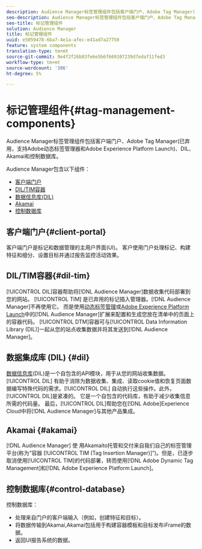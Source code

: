 ```yaml
---
description: Audience Manager标签管理组件包括客户端门户、Adobe Tag Manager(已弃用，支持Adobe动态标签管理器和Adobe Experience Platform Launch)、DIL、Akamai和控制数据库。
seo-description: Audience Manager标签管理组件包括客户端门户、Adobe Tag Manager(已弃用，支持Adobe动态标签管理器和Adobe Experience Platform Launch)、DIL、Akamai和控制数据库。
seo-title: 标记管理组件
solution: Audience Manager
title: 标记管理组件
uuid: e5059478-6ba7-4e1a-afec-e41ad7a27750
feature: system components
translation-type: tm+mt
source-git-commit: 9e4f2f26b83fe6e5b6f669107239d7edaf11fed3
workflow-type: tm+mt
source-wordcount: '386'
ht-degree: 5%

---
```



# 标记管理组件{#tag-management-components}

Audience Manager标签管理组件包括客户端门户、Adobe Tag Manager(已弃用，支持Adobe动态标签管理器和Adobe Experience Platform Launch)、DIL、Akamai和控制数据库。

<!-- 

c_comptag.xml

 -->

Audience Manager包含以下组件：

* [客户端门户](../../reference/system-components/components-tag-management.md#client-portal)
* [DIL/TIM容器](../../reference/system-components/components-tag-management.md#dil-tim)
* [数据信息库(DIL)](../../reference/system-components/components-tag-management.md#dil)
* [Akamai](../../reference/system-components/components-tag-management.md#akamai)
* [控制数据库](../../reference/system-components/components-tag-management.md#control-database)

## 客户端门户{#client-portal}

客户端门户是标记和数据管理的主用户界面(UI)。 客户使用门户处理标记、构建特征和细分、设置目标并通过报告监控活动效果。

## DIL/TIM容器{#dil-tim}

[!UICONTROL DIL]容器帮助将[!DNL Audience Manager]数据收集代码部署到您的网站。 [!UICONTROL TIM] 是已弃用的标记插入管理器。[!DNL Audience Manager]不再使用它。 而是使用[动态标签管理](https://docs.adobe.com/content/help/zh-Hans/dtm/using/dtm-home.html)或[Adobe Experience Platform Launch](https://docs.adobelaunch.com/extension-reference/web/adobe-audience-manager-extension)中的[!DNL Audience Manager]扩展来配置和生成您放在清单中的页面上的容器代码。 [!UICONTROL DTM]容器可与[!UICONTROL Data Information Library (DIL)]一起从您的站点收集数据并将其发送到[!DNL Audience Manager]。

## 数据集成库 (DIL) {#dil}

[数据信息库](../../dil/dil-overview.md)(DIL)是一个自包含的API模块，用于从您的网站收集数据。 [!UICONTROL DIL] 有助于消除为数据收集、集成、读取cookie值和恢复页面数据编写特殊代码的需求。[!UICONTROL DIL] 自动执行这些操作。此外，[!UICONTROL DIL]是紧凑的。 它是一个自包含的代码库，有助于减少收集信息所需的代码量。 最后，[!UICONTROL DIL]帮助您在[!DNL Adobe]Experience Cloud中将[!DNL Audience Manager]与其他产品集成。

## Akamai {#akamai}

[!DNL Audience Manager] 使 [](https://www.akamai.com/html/about/index.html) 用Akamaito托管和交付来自我们自己的标签管理平台(称为“容器 [!UICONTROL TIM (Tag Insertion Manager)]”)。但是，已逐步取消使用[!UICONTROL TIM]的代码部署，转而使用[!DNL Adobe Dynamic Tag Management]和[!DNL Adobe Experience Platform Launch]。

## 控制数据库{#control-database}

控制数据库：

* 处理来自门户的客户端输入（例如，创建特征和目标）。
* 将数据传输到Akamai,Akamai包括用于构建容器模板和目标发布iFrame的数据。
* 返回UI报告系统的数据。


